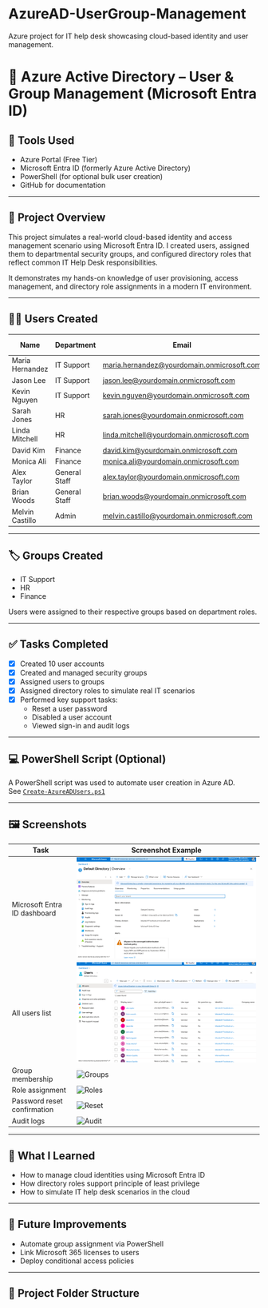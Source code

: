 # AzureAD-UserGroup-Management
Azure project for IT help desk showcasing cloud-based identity and user management.
# 💼 Azure Active Directory – User & Group Management (Microsoft Entra ID)

## 🧰 Tools Used
- Azure Portal (Free Tier)
- Microsoft Entra ID (formerly Azure Active Directory)
- PowerShell (for optional bulk user creation)
- GitHub for documentation

---

## 📌 Project Overview

This project simulates a real-world cloud-based identity and access management scenario using Microsoft Entra ID. I created users, assigned them to departmental security groups, and configured directory roles that reflect common IT Help Desk responsibilities.

It demonstrates my hands-on knowledge of user provisioning, access management, and directory role assignments in a modern IT environment.

---

## 🧑‍💻 Users Created

| Name               | Department        | Email                                  | Role Assigned              |
|--------------------|-------------------|----------------------------------------|----------------------------|
| Maria Hernandez    | IT Support        | maria.hernandez@yourdomain.onmicrosoft.com | Password Administrator     |
| Jason Lee          | IT Support        | jason.lee@yourdomain.onmicrosoft.com   | None                       |
| Kevin Nguyen       | IT Support        | kevin.nguyen@yourdomain.onmicrosoft.com| None                       |
| Sarah Jones        | HR                | sarah.jones@yourdomain.onmicrosoft.com | User Administrator         |
| Linda Mitchell     | HR                | linda.mitchell@yourdomain.onmicrosoft.com | None                   |
| David Kim          | Finance           | david.kim@yourdomain.onmicrosoft.com   | None                       |
| Monica Ali         | Finance           | monica.ali@yourdomain.onmicrosoft.com  | None                       |
| Alex Taylor        | General Staff     | alex.taylor@yourdomain.onmicrosoft.com | None                       |
| Brian Woods        | General Staff     | brian.woods@yourdomain.onmicrosoft.com | None                       |
| Melvin Castillo    | Admin             | melvin.castillo@yourdomain.onmicrosoft.com | Global Administrator    |

---

## 🏷️ Groups Created

- IT Support  
- HR  
- Finance  

Users were assigned to their respective groups based on department roles.

---

## ✅ Tasks Completed

- [x] Created 10 user accounts
- [x] Created and managed security groups
- [x] Assigned users to groups
- [x] Assigned directory roles to simulate real IT scenarios
- [x] Performed key support tasks:
  - Reset a user password
  - Disabled a user account
  - Viewed sign-in and audit logs

---

## 💻 PowerShell Script (Optional)

A PowerShell script was used to automate user creation in Azure AD.  
See [`Create-AzureADUsers.ps1`](./Create-AzureADUsers.ps1)

---

## 🖼️ Screenshots

| Task                                | Screenshot Example                  |
|-------------------------------------|-------------------------------------|
| Microsoft Entra ID dashboard        | ![Dashboard](DASHBOAERD.png) |
| All users list                      | ![Users](ALL_USERS.png) |
| Group membership                    | ![Groups](ALLGROUPS.png) |
| Role assignment                     | ![Roles]( AssignDirectoryRoles2.png) |
| Password reset confirmation         | ![Reset](RESETPASSOWRD.png) |
| Audit logs                          | ![Audit](AUDITLOGS.png) |

---

## 🧠 What I Learned

- How to manage cloud identities using Microsoft Entra ID
- How directory roles support principle of least privilege
- How to simulate IT help desk scenarios in the cloud

---

## 🚀 Future Improvements

- Automate group assignment via PowerShell
- Link Microsoft 365 licenses to users
- Deploy conditional access policies

---

## 📎 Project Folder Structure

